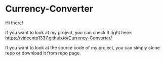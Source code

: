 # Currency-Converter
Hi there!

If you want to look at my project, you can check it right here: https://vincento1337.github.io/Currency-Converter/

If you want to look at the source code of my project, you can simply clone repo or download it from repo page.
